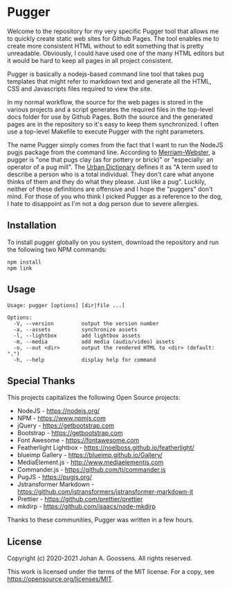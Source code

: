 # Pugger

Welcome to the repository for my very specific Pugger tool that allows
me to quickly create static web sites for Github Pages. The tool enables
me to create more consistent HTML without to edit something that
is pretty unreadable. Obviously, I could have used one of the many HTML
editors but it would be hard to keep all pages in all project consistent.

Pugger is basically a nodejs-based command line tool that takes pug
templates that might refer to markdown text and generate all the HTML,
CSS and Javascripts files required to view the site.

In my normal workflow, the source for the web pages is stored in the
various projects and a script generates the required files in the top-level
docs folder for use by Github Pages. Both the source and the generated
pages are in the repository so it's easy to keep them synchronized.
I often use a top-level Makefile to execute Pugger with the right parameters.

The name Pugger simply comes from the fact that I want to run the NodeJS
pugjs package from the command line. According to
[Merriam-Webster](https://www.merriam-webster.com/dictionary/pugger),
a pugger is "one that pugs clay (as for pottery or brick)" or
"especially: an operator of a pug mill". The
[Urban Dictionary](https://www.urbandictionary.com/define.php?term=pugger)
defines it as "A term used to describe a person who is a total individual.
They don't care what anyone thinks of them and they do what they please.
Just like a pug". Luckily, neither of these definitions are offensive
and I hope the "puggers" don't mind. For those of you who think I picked
Pugger as a reference to the dog, I hate to disappoint as I'm not a dog
person due to severe allergies.

## Installation

To install pugger globally on you system, download the repository and run
the following two NPM commands:

	npm install
	npm link

## Usage

    Usage: pugger [options] [dir|file ...]

    Options:
      -V, --version         output the version number
      -a, --assets          synchronize assets
      -l, --lightbox        add lightbox assets
      -m, --media           add media (audio/video) assets
      -o, --out <dir>       output the rendered HTML to <dir> (default: ".")
      -h, --help            display help for command

## Special Thanks

This projects capitalizes the following Open Source projects:

* NodeJS - https://nodejs.org/
* NPM - https://www.npmjs.com
* jQuery - https://getbootstrap.com
* Bootstrap - https://getbootstrap.com
* Font Awesome - https://fontawesome.com
* Featherlight Lightbox - https://noelboss.github.io/featherlight/
* blueimp Gallery - https://blueimp.github.io/Gallery/
* MediaElement.js - http://www.mediaelementjs.com
* Commander.js - https://github.com/tj/commander.js
* PugJS - https://pugjs.org/
* Jstransformer Markdown - https://github.com/jstransformers/jstransformer-markdown-it
* Prettier - https://github.com/prettier/prettier
* mkdirp - https://github.com/isaacs/node-mkdirp

Thanks to these communities, Pugger was written in a few hours.

## License

Copyright (c) 2020-2021 Johan A. Goossens. All rights reserved.

This work is licensed under the terms of the MIT license.
For a copy, see <https://opensource.org/licenses/MIT>.
